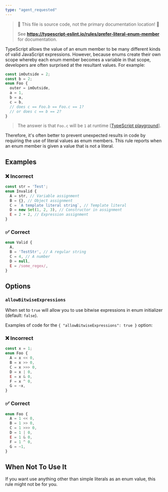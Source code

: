 ```yaml
---
type: "agent_requested"
---
```


> 🛑 This file is source code, not the primary documentation location! 🛑
>
> See **https://typescript-eslint.io/rules/prefer-literal-enum-member** for documentation.

TypeScript allows the value of an enum member to be many different kinds of valid JavaScript expressions.
However, because enums create their own scope whereby each enum member becomes a variable in that scope, developers are often surprised at the resultant values.
For example:

```ts
const imOutside = 2;
const b = 2;
enum Foo {
  outer = imOutside,
  a = 1,
  b = a,
  c = b,
  // does c == Foo.b == Foo.c == 1?
  // or does c == b == 2?
}
```

> The answer is that `Foo.c` will be `1` at runtime [[TypeScript playground](https://www.typescriptlang.org/play/#src=const%20imOutside%20%3D%202%3B%0D%0Aconst%20b%20%3D%202%3B%0D%0Aenum%20Foo%20%7B%0D%0A%20%20%20%20outer%20%3D%20imOutside%2C%0D%0A%20%20%20%20a%20%3D%201%2C%0D%0A%20%20%20%20b%20%3D%20a%2C%0D%0A%20%20%20%20c%20%3D%20b%2C%0D%0A%20%20%20%20%2F%2F%20does%20c%20%3D%3D%20Foo.b%20%3D%3D%20Foo.c%20%3D%3D%201%3F%0D%0A%20%20%20%20%2F%2F%20or%20does%20c%20%3D%3D%20b%20%3D%3D%202%3F%0D%0A%7D)].

Therefore, it's often better to prevent unexpected results in code by requiring the use of literal values as enum members.
This rule reports when an enum member is given a value that is not a literal.

## Examples

<!--tabs-->

### ❌ Incorrect

```ts
const str = 'Test';
enum Invalid {
  A = str, // Variable assignment
  B = {}, // Object assignment
  C = `A template literal string`, // Template literal
  D = new Set(1, 2, 3), // Constructor in assignment
  E = 2 + 2, // Expression assignment
}
```

### ✅ Correct

```ts
enum Valid {
  A,
  B = 'TestStr', // A regular string
  C = 4, // A number
  D = null,
  E = /some_regex/,
}
```

<!--/tabs-->

## Options

### `allowBitwiseExpressions`

When set to `true` will allow you to use bitwise expressions in enum initializer (default: `false`).

Examples of code for the `{ "allowBitwiseExpressions": true }` option:

<!--tabs-->

### ❌ Incorrect

```ts option='{ "allowBitwiseExpressions": true }'
const x = 1;
enum Foo {
  A = x << 0,
  B = x >> 0,
  C = x >>> 0,
  D = x | 0,
  E = x & 0,
  F = x ^ 0,
  G = ~x,
}
```

### ✅ Correct

```ts option='{ "allowBitwiseExpressions": true }'
enum Foo {
  A = 1 << 0,
  B = 1 >> 0,
  C = 1 >>> 0,
  D = 1 | 0,
  E = 1 & 0,
  F = 1 ^ 0,
  G = ~1,
}
```

## When Not To Use It

If you want use anything other than simple literals as an enum value, this rule might not be for you.
